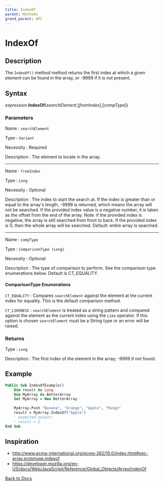 ```yaml
---
title: IndexOf
parent: Methods
grand_parent: API
---
```


# IndexOf

## Description
The `IndexOf()` method method returns the first index at which a given element can be found in the array, or -9999 if it is not present. 

## Syntax

*expression*.**IndexOf**(*searchElement*,[*fromIndex*],[*compType*]) 

### Parameters

Name 
: `searchElement`

Type
: `Variant`

Necessity
: Required

Description
: The element to locate in the array.

---

Name 
: `fromIndex`

Type
: `Long`

Necessity
: Optional

Description
: The index to start the search at. If the index is greater than or equal to the array's length, -9999 is returned, which means the array will not be searched. If the provided index value is a negative number, it is taken as the offset from the end of the array. Note: if the provided index is negative, the array is still searched from front to back. If the provided index is 0, then the whole array will be searched. Default: entire array is searched.

---

Name 
: `compType`

Type
: `ComparisonType (Long)`

Necessity
: Optional

Description
: The type of comparison to perform. See the comparison type enumerations below. Default is CT_EQUALITY.

#### ComparisonType Enumerations

`CT_EQUALITY`
: Compares `searchElement` against the element at the current index for equality. This is the default comparison method.

`CT_LIKENESS`
: `searchElement` is treated as a string pattern and compared against the element as the current index using the `Like` operator. If this option is chosen `searchElement` must be a String type or an error will be raised.


### Returns

Type
: `Long`

Description
: The first index of the element in the array; -9999 if not found.

## Example

```vb
Public Sub IndexOfExample()
    Dim result As Long
    Dim MyArray As BetterArray
    Set MyArray = New BetterArray
    
    MyArray.Push "Banana", "Orange", "Apple", "Mango"
    result = MyArray.IndexOf("Apple")
    ' expected output:
    ' result = 2
End Sub
```

## Inspiration
* <http://www.ecma-international.org/ecma-262/10.0/index.html#sec-array.prototype.indexof>
* <https://developer.mozilla.org/en-US/docs/Web/JavaScript/Reference/Global_Objects/Array/indexOf>

[Back to Docs](https://senipah.github.io/VBA-Better-Array/)